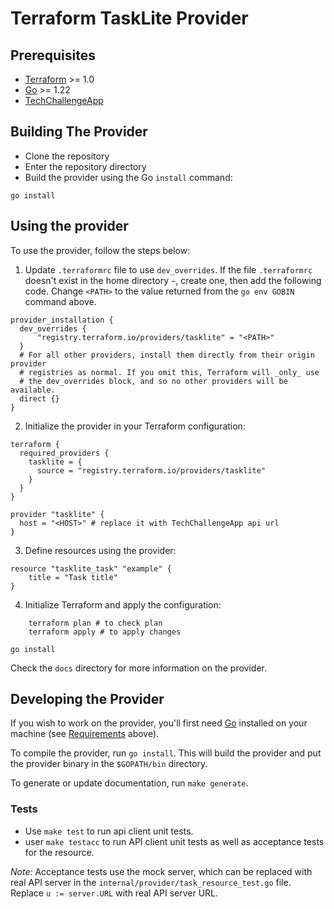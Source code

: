 # Terraform TaskLite Provider

## Prerequisites
- [Terraform](https://developer.hashicorp.com/terraform/downloads) >= 1.0
- [Go](https://golang.org/doc/install) >= 1.22
- [TechChallengeApp](https://github.com/servian/TechChallengeApp)

## Building The Provider

* Clone the repository
* Enter the repository directory
* Build the provider using the Go `install` command:

```shell
go install
```

## Using the provider

To use the provider, follow the steps below:

1. Update `.terraformrc` file to use `dev_overrides`. If the file `.terraformrc` doesn't exist in the home directory `~`, create one, then add the following code. Change `<PATH>` to the value returned from the `go env GOBIN` command above.

```HCL
provider_installation {
  dev_overrides {
      "registry.terraform.io/providers/tasklite" = "<PATH>"
  }
  # For all other providers, install them directly from their origin provider
  # registries as normal. If you omit this, Terraform will _only_ use
  # the dev_overrides block, and so no other providers will be available.
  direct {}
}
```

2. Initialize the provider in your Terraform configuration:

```HCL
terraform {
  required_providers {
    tasklite = {
      source = "registry.terraform.io/providers/tasklite"
    }
  }
}

provider "tasklite" {
  host = "<HOST>" # replace it with TechChallengeApp api url
}
```

3. Define resources using the provider:

```HCL
resource "tasklite_task" "example" {
    title = "Task title"
}
```

4. Initialize Terraform and apply the configuration:

```HCL
    terraform plan # to check plan
    terraform apply # to apply changes
```

```shell
go install
```

Check the `docs` directory for more information on the provider.

## Developing the Provider
If you wish to work on the provider, you'll first need [Go](http://www.golang.org) installed on your machine (see [Requirements](#requirements) above).

To compile the provider, run `go install`. This will build the provider and put the provider binary in the `$GOPATH/bin` directory.

To generate or update documentation, run `make generate`.

### Tests
* Use `make test` to run api client unit tests.
* user `make testacc` to run API client unit tests as well as acceptance tests for the resource.

*Note:* Acceptance tests use the mock server, which can be replaced with real API server in the `internal/provider/task_resource_test.go` file. Replace `u := server.URL` with real API server URL.